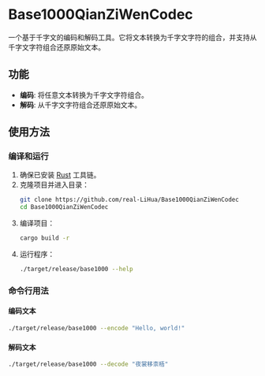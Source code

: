 # Base1000QianZiWenCodec
一个基于千字文的编码和解码工具。它将文本转换为千字文字符的组合，并支持从千字文字符组合还原原始文本。

## 功能

- **编码**: 将任意文本转换为千字文字符组合。
- **解码**: 从千字文字符组合还原原始文本。

## 使用方法

### 编译和运行

1. 确保已安装 [Rust](https://www.rust-lang.org/) 工具链。
2. 克隆项目并进入目录：
   ```bash
   git clone https://github.com/real-LiHua/Base1000QianZiWenCodec
   cd Base1000QianZiWenCodec
   ```
3. 编译项目：
   ```bash
   cargo build -r
   ```
4. 运行程序：
   ```bash
   ./target/release/base1000 --help
   ```

### 命令行用法

#### 编码文本
```bash
./target/release/base1000 --encode "Hello, world!"
```

#### 解码文本
```bash
./target/release/base1000 --decode "夜裳移柰梧"
```
